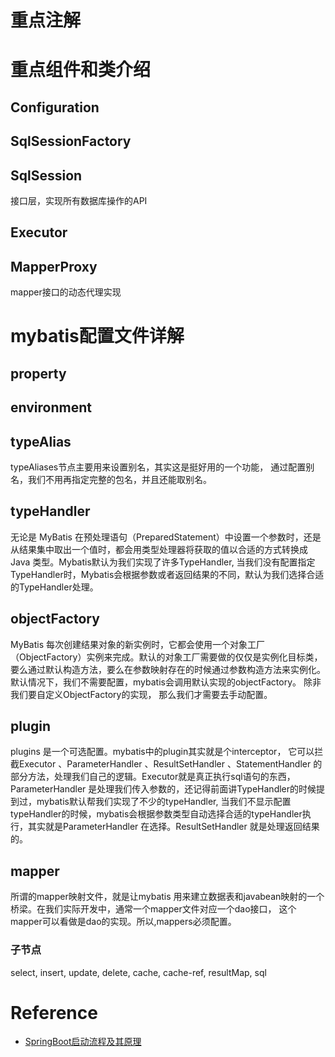 # 重点注解

# 重点组件和类介绍
## Configuration
## SqlSessionFactory 
## SqlSession 
接口层，实现所有数据库操作的API
## Executor

## MapperProxy
mapper接口的动态代理实现

# mybatis配置文件详解
## property
## environment
## typeAlias 
typeAliases节点主要用来设置别名，其实这是挺好用的一个功能， 通过配置别名，我们不用再指定完整的包名，并且还能取别名。
## typeHandler
无论是 MyBatis 在预处理语句（PreparedStatement）中设置一个参数时，还是从结果集中取出一个值时，都会用类型处理器将获取的值以合适的方式转换成 Java 类型。Mybatis默认为我们实现了许多TypeHandler, 当我们没有配置指定TypeHandler时，Mybatis会根据参数或者返回结果的不同，默认为我们选择合适的TypeHandler处理。
## objectFactory
MyBatis 每次创建结果对象的新实例时，它都会使用一个对象工厂（ObjectFactory）实例来完成。默认的对象工厂需要做的仅仅是实例化目标类，要么通过默认构造方法，要么在参数映射存在的时候通过参数构造方法来实例化。默认情况下，我们不需要配置，mybatis会调用默认实现的objectFactory。 除非我们要自定义ObjectFactory的实现， 那么我们才需要去手动配置。
## plugin
plugins 是一个可选配置。mybatis中的plugin其实就是个interceptor， 它可以拦截Executor 、ParameterHandler 、ResultSetHandler 、StatementHandler 的部分方法，处理我们自己的逻辑。Executor就是真正执行sql语句的东西， ParameterHandler 是处理我们传入参数的，还记得前面讲TypeHandler的时候提到过，mybatis默认帮我们实现了不少的typeHandler, 当我们不显示配置typeHandler的时候，mybatis会根据参数类型自动选择合适的typeHandler执行，其实就是ParameterHandler 在选择。ResultSetHandler 就是处理返回结果的。
## mapper
 所谓的mapper映射文件，就是让mybatis 用来建立数据表和javabean映射的一个桥梁。在我们实际开发中，通常一个mapper文件对应一个dao接口， 这个mapper可以看做是dao的实现。所以,mappers必须配置。
### 子节点
select, insert, update, delete, cache, cache-ref, resultMap, sql 
###
###

##
##
##

# Reference
- [SpringBoot启动流程及其原理
](https://blog.csdn.net/weixin_30364147/article/details/97326919?ops_request_misc=%257B%2522request%255Fid%2522%253A%2522159722326819725250102112%2522%252C%2522scm%2522%253A%252220140713.130102334..%2522%257D&request_id=159722326819725250102112&biz_id=0&utm_medium=distribute.pc_search_result.none-task-blog-2~all~top_click~default-1-97326919.pc_ecpm_v3_pc_rank_v3&utm_term=springboot%E7%9A%84%E5%90%AF%E5%8A%A8%E6%B5%81%E7%A8%8B%E5%8F%8A%E5%8E%9F%E7%90%86&spm=1018.2118.3001.4187)
